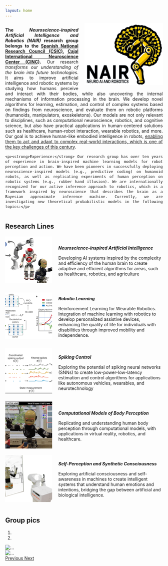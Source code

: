 ```yaml
---
layout: home
---
```


<link rel="stylesheet" href="css/bootstrap-carousel.css">

<style>
    .text-content {
        overflow: hidden;
        margin-top: 10px;
        text-align: justify;
    }

    .logo {
        width: 250px;
        float: right;
        margin-left: 20px;
        margin-bottom: 10px;
    }

    .research-line-header {
        cursor: pointer;
        padding: 10px;
        background-color: #f0f0f0;
        border: 1px solid #ccc;
        margin-top: 5px;
    }

    .research-line-header:hover {
        background-color: #e9e9e9;
    }

    .research-content {
        padding: 10px;
        border: 1px solid #ddd;
        border-top: none;
    }

    #research-lines-nav button {
        margin: 0 10px;
        color: #333;
        background-color: #fff;
        border: 1px solid #ddd;
    }

    #research-lines-nav button.active {
        color: #fff;
        background-color: #007bff;
        border-color: #007bff;
    }

    .research-content {
        padding: 20px;
        border: 1px solid #ddd;
        margin-top: 10px;
        display: none; /* Initially hide all */
    }

    .research-content.active {
        display: block; /* Show active content */
    }

    .card {
        margin-top: 20px;
        display: flex;
        align-items: center;
    }

    .card img {
        height: 150px;
        width: 150px;
        object-fit: cover;
        margin-right: 20px;
    }

    .card-body {
        padding: 0;
    }

    .card-title {
        margin-bottom: 15px;
    }
</style>

<div class="text-content">
    <img src="images/NAIRlogo.png" class="logo" alt="Neuroinspired AI">
    <p><strong>The <em>Neuroscience-inspired Artificial Intelligence and Robotics (NAIR)</em> research group belongs to the <a href="https://www.csic.es/en/csic">Spanish National Research Council (CSIC)</a>, <a href="https://www.cinc.csic.es/">Cajal International Neuroscience Center (CINC)</a>.</strong> Our research <em>transforms our understanding of the brain into future technologies</em>. It aims to improve artificial intelligence and robotic systems by studying how humans perceive and interact with their bodies, while also uncovering the internal mechanisms of information processing in the brain. We develop novel algorithms for learning, estimation, and control of complex systems based on findings from neuroscience, and evaluate them on robotic platforms (humanoids, manipulators, exoskeletons). Our models are not only relevant to disciplines, such as computational neuroscience, robotics, and cognitive science, but also have practical applications in human-centered solutions such as healthcare, human-robot interaction, wearable robotics, and more. Our goal is to achieve human-like embodied intelligence in robots, <ins>enabling them to act and adapt to complex real-world interactions, which is one of the key challenges of this century</ins>.</p>

    <p><strong>Experience:</strong> Our research group has over ten years of experience in brain-inspired machine learning models for robot perception and action. We have been pioneers in successfully deploying neuroscience-inspired models (e.g., predictive coding) on humanoid robots, as well as replicating experiments of human perception on robotic systems (e.g., rubber hand illusion). We are internationally recognized for our active inference approach to robotics, which is a framework inspired by neuroscience that describes the brain as a Bayesian approximate inference machine. Currently, we are investigating new theoretical probabilistic models in the following topics:</p>
</div>

<div class="container">
    <h2 class="text-center">Research Lines</h2>
    <div class="row">
        <div class="col-md-6">
            <div class="card">
                <img src="images/research-lines/R1-neuroAI.png" class="card-img-left" alt="Neuroinspired AI">
                <div class="card-body">
                    <h5 class="card-title"><b>Neuroscience-inspired Artificial Intelligence</b></h5>
                    <p class="card-text">Developing AI systems inspired by the complexity and efficiency of the human brain to create adaptive and efficient algorithms for areas, such as healthcare, robotics, and agriculture</p>
                </div>
            </div>
        </div>
        <div class="col-md-6">
            <div class="card">
                <img src="images/research-lines/R2-robotlearning.png" class="card-img-left" alt="Robotic Learning">
                <div class="card-body">
                    <h5 class="card-title"><b>Robotic Learning</b></h5>
                    <p class="card-text">Reinforcement Learning for Wearable Robotics. Integration of machine learning with robotics to develop personalized assistive devices, enhancing the quality of life for individuals with disabilities through improved mobility and independence.</p>
                </div>
            </div>
        </div>
        <div class="col-md-6">
            <div class="card">
                <img src="images/research-lines/R3-spikingcontrol.png" class="card-img-left" alt="Spiking Control">
                <div class="card-body">
                    <h5 class="card-title"><b>Spiking Control</b></h5>
                    <p class="card-text">Exploring the potential of spiking neural networks (SNNs) to create low-power-low-latency estimation and control algorithms for applications like autonomous vehicles, wearables, and neurotechnology</p>
                </div>
            </div>
        </div>
        <div class="col-md-6">
            <div class="card">
                <img src="images/research-lines/R5-AIF-iCUB.gif" class="card-img-left" alt="Computational Models of Body Perception">
                <div class="card-body">
                    <h5 class="card-title"><b>Computational Models of Body Perception</b></h5>
                    <p class="card-text">Replicating and understanding human body perception through computational models, with applications in virtual reality, robotics, and healthcare.</p>
                </div>
            </div>
        </div>
        <div class="col-md-6">
            <div class="card">
                <img src="images/research-lines/R4-bodyperception.png" class="card-img-left" alt="Self-Perception and Synthetic Consciousness">
                <div class="card-body">
                    <h5 class="card-title"><b>Self-Perception and Synthetic Consciousness</b></h5>
                    <p class="card-text">Exploring artificial consciousness and self-awareness in machines to create intelligent systems that understand human emotions and intentions, bridging the gap between artificial and biological intelligence.</p>
                </div>
            </div>
        </div>
    </div>
</div>

<br />

<div class="container">
    <h2 class="text-center">Group pics</h2>
<div id="carouselExampleIndicators" class="carousel slide" data-ride="carousel" style="margin-bottom: 20px;">
    <ol class="carousel-indicators">
        <li data-target="#carouselExampleIndicators" data-slide-to="0" class="active"></li>
        <li data-target="#carouselExampleIndicators" data-slide-to="1"></li>
    </ol>
    <div class="carousel-inner">
        <div class="carousel-item active">
            <img src="/images/home-slider/f.elconfidencial.com_original_42e_f46_45a_42ef4645abb3c89a61db4fd111641a44.jpg" class="d-block w-100" alt="...">
        </div>
        <div class="carousel-item">
            <img src="/images/home-slider/Robots-inventores-imitaran-la-forma-de-crear-herramientas-de-los-humanos-primitivos.jpg" class="d-block w-100" alt="...">
        </div>
    </div>
    <a class="carousel-control-prev" href="#carouselExampleIndicators" role="button" data-slide="prev">
        <span class="carousel-control-prev-icon" aria-hidden="true"></span>
        <span class="sr-only">Previous</span>
    </a>
    <a class="carousel-control-next" href="#carouselExampleIndicators" role="button" data-slide="next">
        <span class="carousel-control-next-icon" aria-hidden="true"></span>
        <span class="sr-only">Next</span>
    </a>
</div>
</div>

<script src="https://code.jquery.com/jquery-3.3.1.min.js"></script>
<script src="https://stackpath.bootstrapcdn.com/bootstrap/4.3.1/js/bootstrap.min.js"></script>


